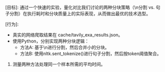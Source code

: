 [目标]: 通过一个快速的实验，量化对比我们讨论的两种分块策略（\n分割 vs. 句子分割）在执行耗时和分块质量上的实际表现，从而做出最优的技术选型。

[行为]:
- 真实的网络爬取结果在 cache/tavily_exa_results.json。
- 使用Python，分别实现两种分块逻辑：
    - 方法A: 基于\n进行分割，然后合并小的分块。
    - 方法B: 使用nltk.sent_tokenize()进行句子分割，然后按token阈值聚合。

1. 测量两种方法处理同一个样本所需的平均时间。